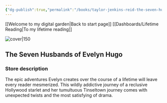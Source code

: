 ```yaml
---
{"dg-publish":true,"permalink":"/books/taylor-jenkins-reid-the-seven-husbands-of-evelyn-hugo/","title":"\"The Seven Husbands of Evelyn Hugo\""}
---
```


[[Welcome to my digital garden\|Back to start page]]
[[Dashboards/Lifetime Reading\|To my lifetime reading]]



![cover|150](http://books.google.com/books/content?id=IdAmDwAAQBAJ&printsec=frontcover&img=1&zoom=1&edge=curl&source=gbs_api)

## The Seven Husbands of Evelyn Hugo


### Store description

The epic adventures Evelyn creates over the course of a lifetime will leave every reader mesmerized. This wildly addictive journey of a reclusive Hollywood starlet and her tumultuous Tinseltown journey comes with unexpected twists and the most satisfying of drama.


```